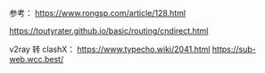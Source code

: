 参考：
https://www.rongsp.com/article/128.html



https://toutyrater.github.io/basic/routing/cndirect.html

v2ray 转 clashX：
https://www.typecho.wiki/2041.html
https://sub-web.wcc.best/


